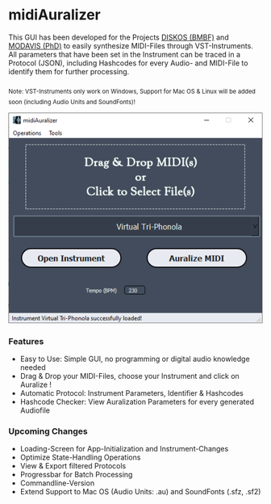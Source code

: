 # midiAuralizer
 This GUI has been developed for the Projects [DISKOS (BMBF)](https://organology.uni-leipzig.de/) and [MODAVIS (PhD)](https://modavis.org/) to easily synthesize MIDI-Files through VST-Instruments.
 All parameters that have been set in the Instrument can be traced in a Protocol (JSON), including Hashcodes for every Audio- and MIDI-File to identify them for further processing. <br /> <br />
 <sub>Note: VST-Instruments only work on Windows, Support for Mac OS & Linux will be added soon (including Audio Units and SoundFonts)!</sub>

<p align="center">
  <img src="https://github.com/modavis-project/midiAuralizer/blob/main/images/midiAuralizer_screenshot0.PNG" alt="Screenshot of midiAuralizer's Main Window"/>
</p>

### Features
 - Easy to Use: Simple GUI, no programming or digital audio knowledge needed
 - Drag & Drop your MIDI-Files, choose your Instrument and click on Auralize !
 - Automatic Protocol: Instrument Parameters, Identifier & Hashcodes
 - Hashcode Checker: View Auralization Parameters for every generated Audiofile

### Upcoming Changes
 - Loading-Screen for App-Initialization and Instrument-Changes
 - Optimize State-Handling Operations
 - View & Export filtered Protocols
 - Progressbar for Batch Processing
 - Commandline-Version
 - Extend Support to Mac OS (Audio Units: .au) and SoundFonts (.sfz, .sf2)
